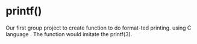 # printf()

Our first group project to create function to do format-ted printing. 
using C language .
The function would imitate the printf(3).
